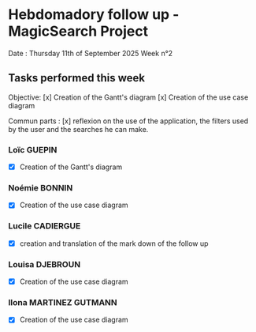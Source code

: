 # Hebdomadory follow up - MagicSearch Project

Date : Thursday 11th of September 2025
Week n°2

## Tasks performed this week

Objective:
[x] Creation of the Gantt's diagram
[x] Creation of the use case diagram

Commun parts :
[x] reflexion on the use of the application, the filters used by the user and the searches he can make.

### Loïc GUEPIN
- [x] Creation of the Gantt's diagram

### Noémie BONNIN
- [x] Creation of the use case diagram

### Lucile CADIERGUE
- [x] creation and translation of the mark down of the follow up

### Louisa DJEBROUN
- [x] Creation of the use case diagram

### Ilona MARTINEZ GUTMANN
- [x] Creation of the use case diagram
